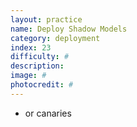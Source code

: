 ```yaml
---
layout: practice
name: Deploy Shadow Models
category: deployment
index: 23
difficulty: #
description:
image: #
photocredit: #
---
```


- or canaries